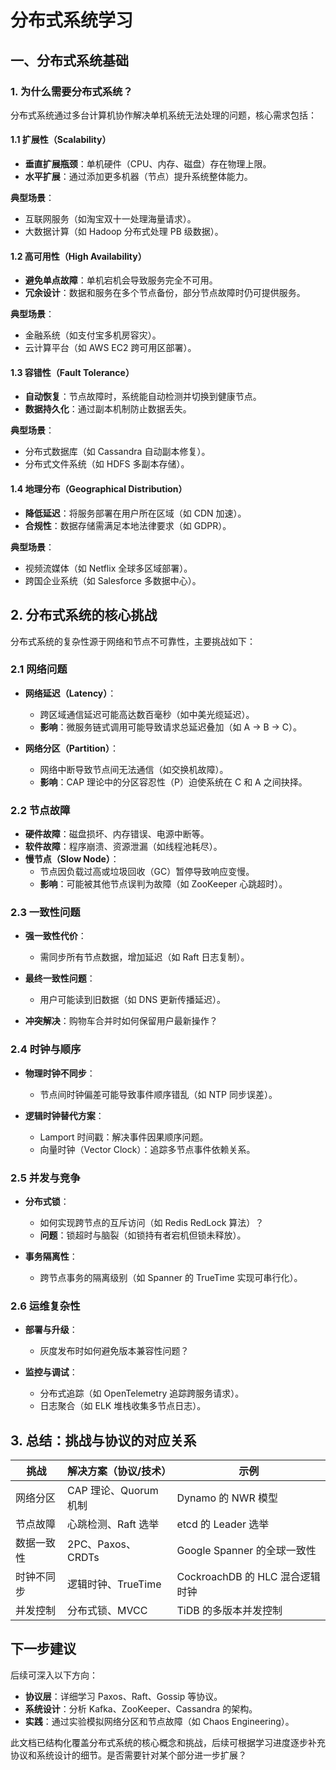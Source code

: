 # 分布式系统学习

## 一、分布式系统基础

### 1. 为什么需要分布式系统？
分布式系统通过多台计算机协作解决单机系统无法处理的问题，核心需求包括：

#### 1.1 扩展性（Scalability）
- **垂直扩展瓶颈**：单机硬件（CPU、内存、磁盘）存在物理上限。
- **水平扩展**：通过添加更多机器（节点）提升系统整体能力。

**典型场景**：
- 互联网服务（如淘宝双十一处理海量请求）。
- 大数据计算（如 Hadoop 分布式处理 PB 级数据）。

#### 1.2 高可用性（High Availability）
- **避免单点故障**：单机宕机会导致服务完全不可用。
- **冗余设计**：数据和服务在多个节点备份，部分节点故障时仍可提供服务。

**典型场景**：
- 金融系统（如支付宝多机房容灾）。
- 云计算平台（如 AWS EC2 跨可用区部署）。

#### 1.3 容错性（Fault Tolerance）
- **自动恢复**：节点故障时，系统能自动检测并切换到健康节点。
- **数据持久化**：通过副本机制防止数据丢失。

**典型场景**：
- 分布式数据库（如 Cassandra 自动副本修复）。
- 分布式文件系统（如 HDFS 多副本存储）。

#### 1.4 地理分布（Geographical Distribution）
- **降低延迟**：将服务部署在用户所在区域（如 CDN 加速）。
- **合规性**：数据存储需满足本地法律要求（如 GDPR）。

**典型场景**：
- 视频流媒体（如 Netflix 全球多区域部署）。
- 跨国企业系统（如 Salesforce 多数据中心）。

## 2. 分布式系统的核心挑战
分布式系统的复杂性源于网络和节点不可靠性，主要挑战如下：

### 2.1 网络问题
- **网络延迟（Latency）**：
    - 跨区域通信延迟可能高达数百毫秒（如中美光缆延迟）。
    - **影响**：微服务链式调用可能导致请求总延迟叠加（如 A → B → C）。

- **网络分区（Partition）**：
    - 网络中断导致节点间无法通信（如交换机故障）。
    - **影响**：CAP 理论中的分区容忍性（P）迫使系统在 C 和 A 之间抉择。

### 2.2 节点故障
- **硬件故障**：磁盘损坏、内存错误、电源中断等。
- **软件故障**：程序崩溃、资源泄漏（如线程池耗尽）。
- **慢节点（Slow Node）**：
    - 节点因负载过高或垃圾回收（GC）暂停导致响应变慢。
    - **影响**：可能被其他节点误判为故障（如 ZooKeeper 心跳超时）。

### 2.3 一致性问题
- **强一致性代价**：
    - 需同步所有节点数据，增加延迟（如 Raft 日志复制）。

- **最终一致性问题**：
    - 用户可能读到旧数据（如 DNS 更新传播延迟）。

- **冲突解决**：购物车合并时如何保留用户最新操作？

### 2.4 时钟与顺序
- **物理时钟不同步**：
    - 节点间时钟偏差可能导致事件顺序错乱（如 NTP 同步误差）。

- **逻辑时钟替代方案**：
    - Lamport 时间戳：解决事件因果顺序问题。
    - 向量时钟（Vector Clock）：追踪多节点事件依赖关系。

### 2.5 并发与竞争
- **分布式锁**：
    - 如何实现跨节点的互斥访问（如 Redis RedLock 算法）？
    - **问题**：锁超时与脑裂（如锁持有者宕机但锁未释放）。

- **事务隔离性**：
    - 跨节点事务的隔离级别（如 Spanner 的 TrueTime 实现可串行化）。

### 2.6 运维复杂性
- **部署与升级**：
    - 灰度发布时如何避免版本兼容性问题？

- **监控与调试**：
    - 分布式追踪（如 OpenTelemetry 追踪跨服务请求）。
    - 日志聚合（如 ELK 堆栈收集多节点日志）。

## 3. 总结：挑战与协议的对应关系

| 挑战         | 解决方案（协议/技术）         | 示例                              |
|--------------|-------------------------------|-----------------------------------|
| 网络分区     | CAP 理论、Quorum 机制         | Dynamo 的 NWR 模型                |
| 节点故障     | 心跳检测、Raft 选举          | etcd 的 Leader 选举              |
| 数据一致性   | 2PC、Paxos、CRDTs             | Google Spanner 的全球一致性      |
| 时钟不同步   | 逻辑时钟、TrueTime            | CockroachDB 的 HLC 混合逻辑时钟  |
| 并发控制     | 分布式锁、MVCC                | TiDB 的多版本并发控制            |

## 下一步建议
后续可深入以下方向：
- **协议层**：详细学习 Paxos、Raft、Gossip 等协议。
- **系统设计**：分析 Kafka、ZooKeeper、Cassandra 的架构。
- **实践**：通过实验模拟网络分区和节点故障（如 Chaos Engineering）。

此文档已结构化覆盖分布式系统的核心概念和挑战，后续可根据学习进度逐步补充协议和系统设计的细节。是否需要针对某个部分进一步扩展？